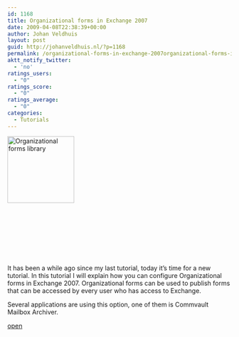 ```yaml
---
id: 1168
title: Organizational forms in Exchange 2007
date: 2009-04-08T22:38:39+00:00
author: Johan Veldhuis
layout: post
guid: http://johanveldhuis.nl/?p=1168
permalink: /organizational-forms-in-exchange-2007organizational-forms-in-exchange-2007/
aktt_notify_twitter:
  - 'no'
ratings_users:
  - "0"
ratings_score:
  - "0"
ratings_average:
  - "0"
categories:
  - Tutorials
---
```

[<img class="alignleft size-thumbnail wp-image-1151" title="Organizational forms library" src="https://i2.wp.com/johanveldhuis.nl/wp-content/uploads/2009/04/step1-150x150.jpg?resize=150%2C150" alt="Organizational forms library" width="150" height="150" srcset="https://i2.wp.com/johanveldhuis.nl/wp-content/uploads/2009/04/step1.jpg?resize=150%2C150&ssl=1 150w, https://i2.wp.com/johanveldhuis.nl/wp-content/uploads/2009/04/step1.jpg?zoom=2&resize=150%2C150&ssl=1 300w, https://i2.wp.com/johanveldhuis.nl/wp-content/uploads/2009/04/step1.jpg?zoom=3&resize=150%2C150&ssl=1 450w" sizes="(max-width: 150px) 100vw, 150px" data-recalc-dims="1" />](https://i2.wp.com/johanveldhuis.nl/wp-content/uploads/2009/04/step1.jpg)

 

 

 

 

It has been a while ago since my last tutorial, today it&#8217;s time for a new tutorial. In this tutorial I will explain how you can configure Organizational forms in Exchange 2007. Organizational forms can be used to publish forms that can be accessed by every user who has access to Exchange.

Several applications are using this option, one of them is Commvault Mailbox Archiver.

[open](http://johanveldhuis.nl/?page_id=1150&lang=en)